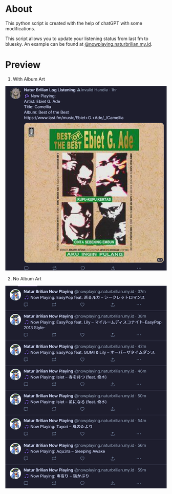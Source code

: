 # About
This python script is created with the help of chatGPT with some modifications.

This script allows you to update your listening status from last fm to bluesky. An example can be found at [@nowplaying.naturbrilian.my.id](https://bsky.app/profile/nowplaying.naturbrilian.my.id).

# Preview

1. With Album Art

![no album art](./images/with-image.png)

2. No Album Art

![no album art](./images/non-image.png)


